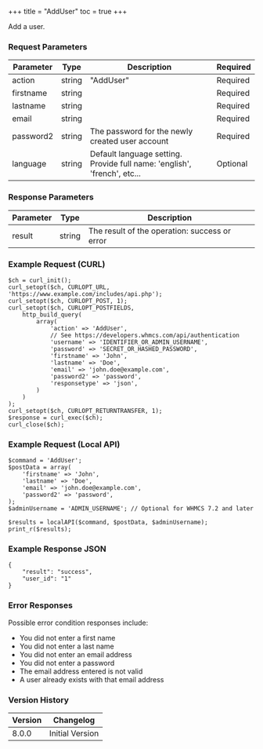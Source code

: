 +++
title = "AddUser"
toc = true
+++

Add a user.

### Request Parameters

| Parameter | Type | Description | Required |
| --------- | ---- | ----------- | -------- |
| action | string | "AddUser" | Required |
| firstname | string |  | Required |
| lastname | string |  | Required |
| email | string |  | Required |
| password2 | string | The password for the newly created user account | Required |
| language | string | Default language setting. Provide full name: 'english', 'french', etc... | Optional |

### Response Parameters

| Parameter | Type | Description |
| --------- | ---- | ----------- |
| result | string | The result of the operation: success or error |


### Example Request (CURL)

```
$ch = curl_init();
curl_setopt($ch, CURLOPT_URL, 'https://www.example.com/includes/api.php');
curl_setopt($ch, CURLOPT_POST, 1);
curl_setopt($ch, CURLOPT_POSTFIELDS,
    http_build_query(
        array(
            'action' => 'AddUser',
            // See https://developers.whmcs.com/api/authentication
            'username' => 'IDENTIFIER_OR_ADMIN_USERNAME',
            'password' => 'SECRET_OR_HASHED_PASSWORD',
            'firstname' => 'John',
            'lastname' => 'Doe',
            'email' => 'john.doe@example.com',
            'password2' => 'password',
            'responsetype' => 'json',
        )
    )
);
curl_setopt($ch, CURLOPT_RETURNTRANSFER, 1);
$response = curl_exec($ch);
curl_close($ch);
```


### Example Request (Local API)

```
$command = 'AddUser';
$postData = array(
    'firstname' => 'John',
    'lastname' => 'Doe',
    'email' => 'john.doe@example.com',
    'password2' => 'password',
);
$adminUsername = 'ADMIN_USERNAME'; // Optional for WHMCS 7.2 and later

$results = localAPI($command, $postData, $adminUsername);
print_r($results);
```


### Example Response JSON

```
{
    "result": "success",
    "user_id": "1"
}
```


### Error Responses

Possible error condition responses include:

* You did not enter a first name
* You did not enter a last name
* You did not enter an email address
* You did not enter a password
* The email address entered is not valid
* A user already exists with that email address


### Version History

| Version | Changelog |
| ------- | --------- |
| 8.0.0 | Initial Version |
